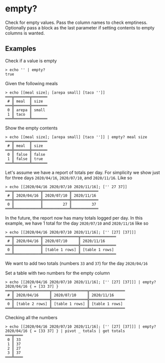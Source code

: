 # empty?

Check for empty values. Pass the column names to check emptiness. Optionally pass a block as the last parameter if setting contents to empty columns is wanted.

## Examples

Check if a value is empty
```shell
> echo '' | empty?
true
```

Given the following meals
```shell
> echo [[meal size]; [arepa small] [taco '']]
═══╦═══════╦═══════
 # ║ meal  ║ size
═══╬═══════╬═══════
 0 ║ arepa ║ small
 1 ║ taco  ║
═══╩═══════╩═══════
```

Show the empty contents
```shell
> echo [[meal size]; [arepa small] [taco '']] | empty? meal size
═══╦═══════╦═══════
 # ║ meal  ║ size
═══╬═══════╬═══════
 0 ║ false ║ false
 1 ║ false ║ true
═══╩═══════╩═══════
```

Let's assume we have a report of totals per day. For simplicity we show just for three days `2020/04/16`, `2020/07/10`, and `2020/11/16`. Like so
```shell
> echo [[2020/04/16 2020/07/10 2020/11/16]; ['' 27 37]]
═══╦════════════╦════════════╦════════════
 # ║ 2020/04/16 ║ 2020/07/10 ║ 2020/11/16
═══╬════════════╬════════════╬════════════
 0 ║            ║         27 ║         37
═══╩════════════╩════════════╩════════════
```

In the future, the report now has many totals logged per day. In this example, we have 1 total for the day `2020/07/10` and `2020/11/16` like so
```shell
> echo [[2020/04/16 2020/07/10 2020/11/16]; ['' [27] [37]]]
═══╦════════════╦════════════════╦════════════════
 # ║ 2020/04/16 ║ 2020/07/10     ║ 2020/11/16
═══╬════════════╬════════════════╬════════════════
 0 ║            ║ [table 1 rows] ║ [table 1 rows]
═══╩════════════╩════════════════╩════════════════
```

We want to add two totals (numbers `33` and `37`) for the day `2020/04/16`

Set a table with two numbers for the empty column
```shell
> echo [[2020/04/16 2020/07/10 2020/11/16]; ['' [27] [37]]] | empty? 2020/04/16 { = [33 37] }
═══╦════════════════╦════════════════╦════════════════
 # ║ 2020/04/16     ║ 2020/07/10     ║ 2020/11/16
═══╬════════════════╬════════════════╬════════════════
 0 ║ [table 2 rows] ║ [table 1 rows] ║ [table 1 rows]
═══╩════════════════╩════════════════╩════════════════
```

Checking all the numbers
```shell
> echo [[2020/04/16 2020/07/10 2020/11/16]; ['' [27] [37]]] | empty? 2020/04/16 { = [33 37] } | pivot _ totals | get totals
═══╦════
 0 ║ 33
 1 ║ 37
 2 ║ 27
 3 ║ 37
═══╩════
```